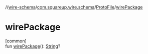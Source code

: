 //[wire-schema](../../../index.md)/[com.squareup.wire.schema](../index.md)/[ProtoFile](index.md)/[wirePackage](wire-package.md)

# wirePackage

[common]\
fun [wirePackage](wire-package.md)(): [String](https://kotlinlang.org/api/latest/jvm/stdlib/kotlin/-string/index.html)?
